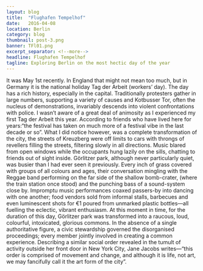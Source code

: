 ```yaml
---
layout: blog
title:  "Flughafen Tempelhof"
date:   2016-04-08
location: Berlin
category: blog
thumbnail: post-3.png
banner: TFl01.png
excerpt_separator: <!--more-->
headline: Flughafen Tempelhof
tagline: Exploring Berlin on the most hectic day of the year
---
```


It was May 1st recently. In England that might not mean too much, but in Germany it is the national holiday Tag der Arbeit (workers’ day). The day has a rich history, especially in the capital. <!--more--> Traditionally protesters gather in large numbers, supporting a variety of causes and Kotbusser Tor, often the nucleus of demonstrations, invariably descends into violent confrontations with police. I wasn’t aware of a great deal of animosity as I experienced my first Tag der Arbeit this year. According to friends who have lived here for years:“the festival has taken on much more of a festival vibe in the last decade or so”. What I did notice however, was a complete transformation of the city, the streets of Kreuzberg were off limits to cars with throngs of revellers filling the streets, filtering slowly in all directions. Music blared from open windows while the occupants hung lazily on the sills, chatting to friends out of sight inside. Görlitzer park, although never particularly quiet, was busier than I had ever seen it previously. Every inch of grass covered with groups of all colours and ages, their conversation mingling with the Reggae band performing on the far side of the shallow bomb-crater, (where the train station once stood) and the punching bass of a sound-system close by. Impromptu music performances coaxed passers-by into dancing with one another; food vendors sold from informal stalls, barbecues and even luminescent shots for €1 poured from unmarked plastic bottles—all fuelling the eclectic, vibrant enthusiasm. At this moment in time, for the duration of this day, Görlitzer park was transformed into a raucous, loud, colourful, intoxicated, glorious commons. In the absence of a single authoritative figure, a civic stewardship governed the disorganised proceedings; every member jointly involved in creating a common experience. Describing a similar social order revealed in the tumult of activity outside her front door in New York City, Jane Jacobs writes—“this order is comprised of movement and change, and although it is life, not art, we may fancifully call it the art form of the city”.
